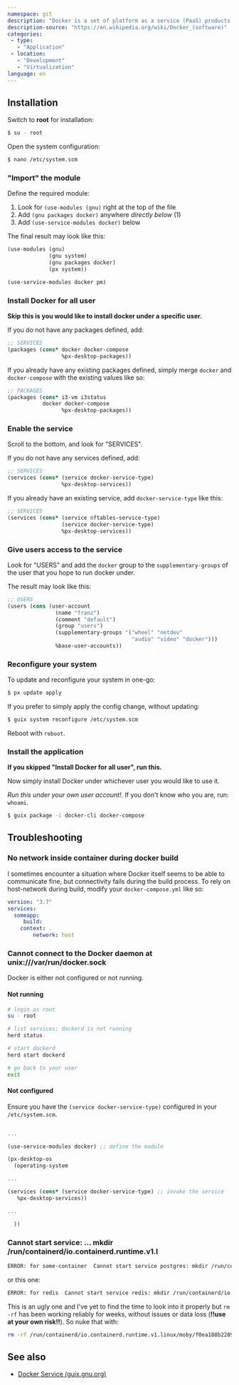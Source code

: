 ```yaml
---
namespace: git
description: "Docker is a set of platform as a service (PaaS) products that use OS-level virtualization to deliver software in packages called containers. Containers are isolated from one another and bundle their own software, libraries and configuration files; they can communicate with each other through well-defined channels."
description-source: "https://en.wikipedia.org/wiki/Docker_(software)"
categories:
 - type:
   - "Application"
 - location:
   - "Development"
   - "Virtualization"
language: en
---
```


## Installation

Switch to **root** for installation:

```bash
$ su - root
```

Open the system configuration:

```bash
$ nano /etc/system.scm
```

### "Import" the module

Define the required module:

1. Look for `(use-modules (gnu)` right at the top of the file
2. Add `(gnu packages docker)` anywhere _directly below_ (1)
3. Add `(use-service-modules docker)` below

The final result may look like this:

```scheme
(use-modules (gnu)
             (gnu system)
			 (gnu packages docker)
             (px system))

(use-service-modules docker pm)
```

### Install Docker for all user

**Skip this is you would like to install docker under a specific user.**

If you do not have any packages defined, add:

```scheme
;; SERVICES
(packages (cons* docker docker-compose
                 %px-desktop-packages))
```

If you already have any existing packages defined,
simply merge `docker` and `docker-compose` with the existing
values like so:

```scheme
;; PACKAGES
(packages (cons* i3-vm i3status
		   docker docker-compose               
                 %px-desktop-packages))
```

### Enable the service

Scroll to the bottom, and look for "SERVICES".

If you do not have any services defined,  add:

```scheme
;; SERVICES
(services (cons* (service docker-service-type)
   				 %px-desktop-services))
```

If you already have an existing service, add `docker-service-type` like this:

```scheme
;; SERVICES
(services (cons* (service nftables-service-type)
                 (service docker-service-type)
                 %px-desktop-services))
```

### Give users access to the service

Look for "USERS" and add the `docker` group to the `supplementary-groups` of the user that you hope to run docker under.

The result may look like this:

```scheme
;; USERS
(users (cons (user-account
               (name "franz")
               (comment "default")
               (group "users")
               (supplementary-groups '("wheel" "netdev"
                                       "audio" "video" "docker")))
               %base-user-accounts))
```

### Reconfigure your system

To update and reconfigure your system in one-go:

```bash
$ px update apply
```

If you prefer to simply apply the config change, without updating:

```bash
$ guix system reconfigure /etc/system.scm
```

Reboot with `reboot`.

### Install the application

**If you skipped "Install Docker for all user", run this.**

Now simply install Docker under whichever user you would like to use it.

_Run this under your own user account!._ If you don't know who you are, run: `whoami`.

```bash
$ guix package -i docker-cli docker-compose
```

## Troubleshooting

### No network inside container during docker build

I sometimes encounter a situation where Docker itself seems to be able to communicate fine, but connectivity fails during the build process. To rely on host-network during build, modify your `docker-compose.yml` like so:

```yml
version: "3.7"
services:
  someapp:
     build: 
	context: .
        network: host
```

### Cannot connect to the Docker daemon at unix:///var/run/docker.sock

Docker is either not configured or not running.

#### Not running

```bash
# login as root
su - root

# list services; dockerd is not running
herd status

# start dockerd
herd start dockerd

# go back to your user
exit
```

#### Not configured

Ensure you have the `(service docker-service-type)` configured in your `/etc/system.scm`.

```scheme

...

(use-service-modules docker) ;; define the module

(px-desktop-os
  (operating-system

...

(services (cons* (service docker-service-type) ;; invoke the service
   %px-desktop-services))

...

  ))

```

### Cannot start service: ... mkdir /run/containerd/io.containerd.runtime.v1.l

```bash
ERROR: for some-container  Cannot start service postgres: mkdir /run/containerd/io.containerd.runtime.v1.linux/moby/f0ea188b22896d4ddfb70e6977c496fc8537678c11142ca7cb9514d7b22e4b7d: file exists: unknown
```

or this one:

```bash
ERROR: for redis  Cannot start service redis: mkdir /run/containerd/io.containerd.runtime.v1.linux/moby/8b2fafcf0a961f4fa49a82b3060030b6bc7bb27bd6dc51ccb6b7b71257dbc3bd: file exists: unknown
```

This is an ugly one and I've yet to find the time to look into it properly but `rm -rf` has been working reliably for weeks, without issues or data loss (**!!use at your own risk!!**). So nuke that with: 

```bash
rm -rf /run/containerd/io.containerd.runtime.v1.linux/moby/f0ea188b22896d4ddfb70e6977c496fc8537678c11142ca7cb9514d7b22e4b7d` and try again.
```

	
## See also

- [Docker Service (guix.gnu.org)](https://guix.gnu.org/manual/en/html_node/Miscellaneous-Services.html#Docker-Service)
